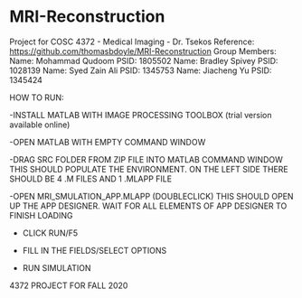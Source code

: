 # MRI-Reconstruction

Project for COSC 4372 - Medical Imaging - Dr. Tsekos
Reference: https://github.com/thomasbdoyle/MRI-Reconstruction
Group Members:
Name: Mohammad Qudoom PSID: 1805502
Name: Bradley Spivey PSID: 1028139
Name: Syed Zain Ali PSID: 1345753
Name: Jiacheng Yu PSID: 1345424


HOW TO RUN:

-INSTALL MATLAB WITH IMAGE PROCESSING TOOLBOX (trial version available online)

-OPEN MATLAB WITH EMPTY COMMAND WINDOW

-DRAG SRC FOLDER FROM ZIP FILE INTO MATLAB COMMAND WINDOW
	THIS SHOULD POPULATE THE ENVIRONMENT. ON THE LEFT SIDE THERE SHOULD BE 4 .M FILES AND 1 .MLAPP FILE

-OPEN MRI_SMULATION_APP.MLAPP (DOUBLECLICK)
	THIS SHOULD OPEN UP THE APP DESIGNER. WAIT FOR ALL ELEMENTS OF APP DESIGNER TO FINISH LOADING

- CLICK RUN/F5

- FILL IN THE FIELDS/SELECT OPTIONS

- RUN SIMULATION


4372 PROJECT FOR FALL 2020 